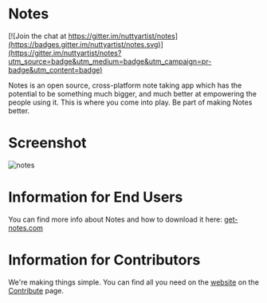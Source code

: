 # Notes

[![Join the chat at https://gitter.im/nuttyartist/notes](https://badges.gitter.im/nuttyartist/notes.svg)](https://gitter.im/nuttyartist/notes?utm_source=badge&utm_medium=badge&utm_campaign=pr-badge&utm_content=badge)

Notes is an open source, cross-platform note taking app which has the potential to be something much bigger, and much better at empowering the people using it.
This is where you come into play. Be part of making Notes better.

# Screenshot
![notes](https://cloud.githubusercontent.com/assets/16375940/12075768/5ceeef56-b194-11e5-9b30-94cdc787a80f.png)

# Information for End Users

You can find more info about Notes and how to download it here: <a href="http://get-notes.com" target="_blank">get-notes.com</a>

# Information for Contributors

We're making things simple. You can find all you need on the <a href="http://www.get-notes.com">website</a> on the <a href="http://www.get-notes.com/#!contribute/cve1">Contribute</a> page.
